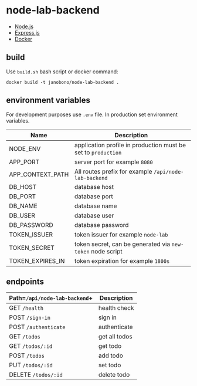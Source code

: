 # node-lab-backend

* [Node.js](https://nodejs.org)
* [Express.js](https://expressjs.com/)
* [Docker](https://www.docker.com)

## build

Use `build.sh` bash script or docker command:

```shell
docker build -t janobono/node-lab-backend .
```

## environment variables

For development purposes use `.env` file. In production set environment variables.

|Name|Description|
|---|---|
|NODE_ENV|application profile in production must be set to `production`|
|APP_PORT|server port for example `8080`|
|APP_CONTEXT_PATH|All routes prefix for example `/api/node-lab-backend`|
|DB_HOST|database host|
|DB_PORT|database port|
|DB_NAME|database name|
|DB_USER|database user|
|DB_PASSWORD|database password|
|TOKEN_ISSUER|token issuer for example `node-lab`|
|TOKEN_SECRET|token secret, can be generated via `new-token` node script|
|TOKEN_EXPIRES_IN|token expiration for example `1800s`|

## endpoints

|Path=`/api/node-lab-backend`+|Description|
|---|---|
|GET `/health`|health check|
|POST `/sign-in`|sign in|
|POST `/authenticate`|authenticate|
|GET `/todos`|get all todos|
|GET `/todos/:id`|get todo|
|POST `/todos`|add todo|
|PUT `/todos/:id`|set todo|
|DELETE `/todos/:id`|delete todo|
